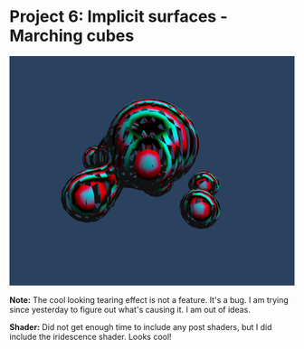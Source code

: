 # Project 6: Implicit surfaces - Marching cubes

![](./screenshots/meta4.PNG)

**Note:** The cool looking tearing effect is not a feature. It's a bug. I am trying since yesterday to figure out what's causing it. I am out of ideas.

**Shader:** Did not get enough time to include any post shaders, but I did include the iridescence shader. Looks cool!
